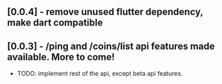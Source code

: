 ## [0.0.4] - remove unused flutter dependency, make dart compatible
## [0.0.3] - /ping and /coins/list api features made available. More to come!

* TODO: implement rest of the api, except beta api features.
